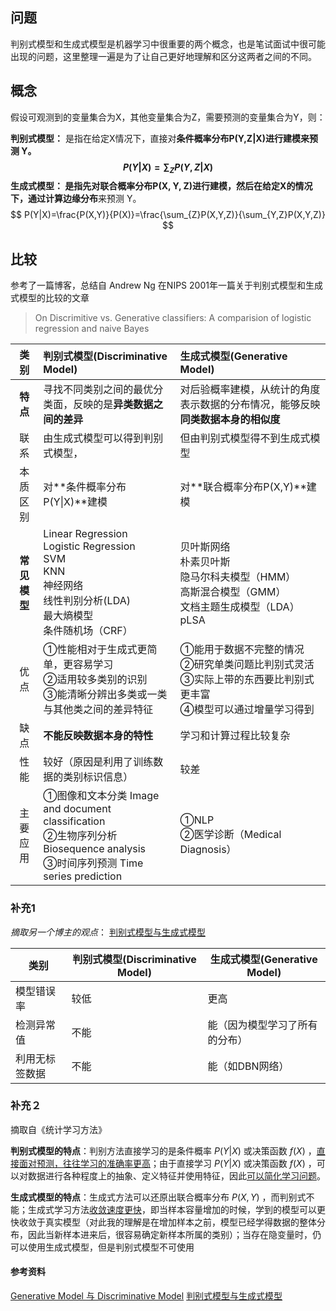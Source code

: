 ## 问题

判别式模型和生成式模型是机器学习中很重要的两个概念，也是笔试面试中很可能出现的问题，这里整理一遍是为了让自己更好地理解和区分这两者之间的不同。

## 概念

假设可观测到的变量集合为X，其他变量集合为Z，需要预测的变量集合为Y，则：

**判别式模型：**	是指在给定X情况下，直接对**条件概率分布P(Y,Z|X)**进行建模来预测 Y。
$$
P(Y|X)=\sum_{Z}P(Y,Z|X)
$$
**生成式模型：**	是指先对**联合概率分布P(X, Y, Z)**进行建模，然后在给定X的情况下，通过计算**边缘分布**来预测 Y。
$$
P(Y|X)=\frac{P(X,Y)}{P(X)}=\frac{\sum_{Z}P(X,Y,Z)}{\sum_{Y,Z}P(X,Y,Z)}
$$


## 比较

参考了一篇博客，总结自 Andrew Ng 在NIPS 2001年一篇关于判别式模型和生成式模型的比较的文章

> On Discrimitive vs. Generative classifiers: A comparision of logistic regression and naive Bayes

|     类别     | 判别式模型(Discriminative Model)                             | 生成式模型(Generative Model)                                 |
| :----------: | :----------------------------------------------------------- | :----------------------------------------------------------- |
|   **特点**   | 寻找不同类别之间的最优分类面，反映的是**异类数据之间的差异** | 对后验概率建模，从统计的角度表示数据的分布情况，能够反映**同类数据本身的相似度** |
|     联系     | 由生成式模型可以得到判别式模型，                             | 但由判别式模型得不到生成式模型                               |
|   本质区别   | 对**条件概率分布P(Y\|X)**建模                                | 对**联合概率分布P(X,Y)**建模                                 |
| **常见模型** | Linear Regression<br />Logistic Regression<br />SVM<br />KNN<br />神经网络<br />线性判别分析(LDA)<br />最大熵模型<br />条件随机场（CRF） | 贝叶斯网络<br />朴素贝叶斯<br />隐马尔科夫模型（HMM）<br />高斯混合模型（GMM）<br />文档主题生成模型（LDA）<br />pLSA |
|     优点     | ①性能相对于生成式更简单，更容易学习<br />②适用较多类别的识别<br />③能清晰分辨出多类或一类与其他类之间的差异特征 | ①能用于数据不完整的情况<br />②研究单类问题比判别式灵活<br />③实际上带的东西要比判别式更丰富<br />④模型可以通过增量学习得到 |
|     缺点     | **不能反映数据本身的特性**                                   | 学习和计算过程比较复杂                                       |
|     性能     | 较好（原因是利用了训练数据的类别标识信息）                   | 较差                                                         |
|   主要应用   | ①图像和文本分类 Image and document classification<br/>②生物序列分析 Biosequence analysis<br/>③时间序列预测 Time series prediction | ①NLP<br />②医学诊断（Medical Diagnosis）                     |

### 补充1

*摘取另一个博主的观点*：     [判别式模型与生成式模型](https://www.cnblogs.com/yejintianming00/p/9378810.html)

| 类别           | 判别式模型(Discriminative Model) | 生成式模型(Generative Model)   |
| -------------- | -------------------------------- | ------------------------------ |
| 模型错误率     | 较低                             | 更高                           |
| 检测异常值     | 不能                             | 能（因为模型学习了所有的分布） |
| 利用无标签数据 | 不能                             | 能（如DBN网络）                |

### 补充２

摘取自《统计学习方法》

**判别式模型的特点**：判别方法直接学习的是条件概率 $P(Y|X)$ 或决策函数 $f(X)$ ，<u>直接面对预测，往往学习的准确率更高</u>；由于直接学习 $P(Y|X)$ 或决策函数 $f(X)$ ，可以对数据进行各种程度上的抽象、定义特征并使用特征，因此<u>可以简化学习问题</u>。

**生成式模型的特点**：生成式方法可以还原出联合概率分布 $P(X,Y)$ ，而判别式不能；生成式学习方法<u>收敛速度更快</u>，即当样本容量增加的时候，学到的模型可以更快收敛于真实模型（对此我的理解是在增加样本之前，模型已经学得数据的整体分布，因此当新样本进来后，很容易确定新样本所属的类别）；当存在隐变量时，仍可以使用生成式模型，但是判别式模型不可使用

#### 参考资料

[Generative Model 与 Discriminative Model](https://www.cnblogs.com/xiapeiyong/archive/2009/05/15/1457888.html)
[判别式模型与生成式模型](https://www.cnblogs.com/yejintianming00/p/9378810.html)